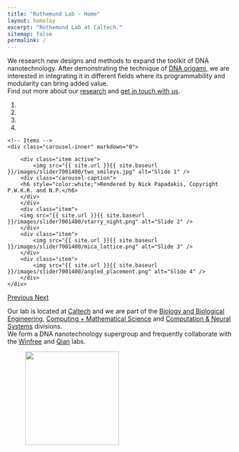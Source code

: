 ```yaml
---
title: "Rothemund Lab - Home"
layout: homelay
excerpt: "Rothemund Lab at Caltech."
sitemap: false
permalink: /
---
```


We research new designs and methods to expand the toolkit of DNA nanotechnology. After demonstrating the technique of [DNA origami](dna_origami), we are interested in integrating it in different fields where its programmability and modularity can bring added value.  
Find out more about our [research](research) and [get in touch with us](contact).  

<div markdown="0" id="carousel" class="carousel slide" data-ride="carousel" data-interval="5000" data-pause="hover" >
    <!-- Menu -->
    <ol class="carousel-indicators">
        <li data-target="#carousel" data-slide-to="0" class="active"></li>
        <li data-target="#carousel" data-slide-to="1"></li>
        <li data-target="#carousel" data-slide-to="2"></li>
        <li data-target="#carousel" data-slide-to="3"></li>
    </ol>

    <!-- Items -->
    <div class="carousel-inner" markdown="0">

        <div class="item active">
            <img src="{{ site.url }}{{ site.baseurl }}/images/slider7001400/two_smileys.jpg" alt="Slide 1" />
	    <div class="carousel-caption">
		<h6 style="color:white;">Rendered by Nick Papadakis, Copyright P.W.K.R. and N.P.</h6>
	    </div>
        </div>
        <div class="item">
	    <img src="{{ site.url }}{{ site.baseurl }}/images/slider7001400/starry_night.png" alt="Slide 2" />
        </div>
        <div class="item">
            <img src="{{ site.url }}{{ site.baseurl }}/images/slider7001400/mica_lattice.png" alt="Slide 3" />
        </div>
        <div class="item">
            <img src="{{ site.url }}{{ site.baseurl }}/images/slider7001400/angled_placement.png" alt="Slide 4" />
        </div>
    </div>
  <a class="left carousel-control" href="#carousel" role="button" data-slide="prev">
    <span class="glyphicon glyphicon-chevron-left" aria-hidden="true"></span>
    <span class="sr-only">Previous</span>
  </a>
  <a class="right carousel-control" href="#carousel" role="button" data-slide="next">
    <span class="glyphicon glyphicon-chevron-right" aria-hidden="true"></span>
    <span class="sr-only">Next</span>
  </a>
</div>

Our lab is located at [Caltech](https://caltech.edu) and we are part of the [Biology and Biological Engineering](http://www.bbe.caltech.edu/), [Computing + Mathematical Science](http://www.cms.caltech.edu/) and [Computation & Neural Systems](https://www.cns.caltech.edu/) divisions.    
We form a DNA nanotechnology supergroup and frequently collaborate with the [Winfree](http://www.dna.caltech.edu/~winfree/) and [Qian](http://qianlab.caltech.edu/) labs.



<figure class="fourth">
  <img src="{{ site.url }}{{ site.baseurl }}/images/logopic/Logo_caltech.png" style="width: 210px">
</figure>
